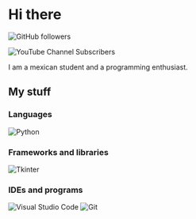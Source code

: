 # Hi there
![GitHub followers](https://img.shields.io/github/followers/chepino-oficial?style=for-the-badge&logo=github)

![YouTube Channel Subscribers](https://img.shields.io/youtube/channel/subscribers/UCKlKIcTSLfrgCK-yPEpS0xw?style=for-the-badge)

I am a mexican student and a programming enthusiast.
## My stuff
### Languages
![Python](https://img.shields.io/badge/Python-3776AB?style=for-the-badge&logo=python&labelColor=black)
### Frameworks and libraries
![Tkinter](https://img.shields.io/badge/Tkinter-%233776AB?style=for-the-badge)
### IDEs and programs
![Visual Studio Code](https://img.shields.io/badge/Visual_Studio_Code-0078d7?style=for-the-badge)
![Git](https://img.shields.io/badge/Git-%23F05032?style=for-the-badge&logo=git&labelColor=black)

<!--
**chepino-oficial/chepino-oficial** is a ✨ _special_ ✨ repository because its `README.md` (this file) appears on your GitHub profile.
